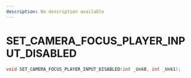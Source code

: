 ```yaml
---
description: No description available 
---
```


# SET_CAMERA_FOCUS_PLAYER_INPUT_DISABLED

```cpp
void SET_CAMERA_FOCUS_PLAYER_INPUT_DISABLED(int _Unk0, int _Unk1);
```